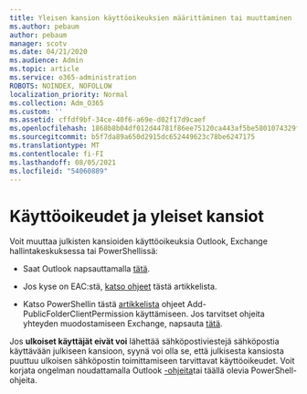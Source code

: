 ```yaml
---
title: Yleisen kansion käyttöoikeuksien määrittäminen tai muuttaminen
ms.author: pebaum
author: pebaum
manager: scotv
ms.date: 04/21/2020
ms.audience: Admin
ms.topic: article
ms.service: o365-administration
ROBOTS: NOINDEX, NOFOLLOW
localization_priority: Normal
ms.collection: Adm_O365
ms.custom: ''
ms.assetid: cffdf9bf-34ce-40f6-a69e-d02f17d9caef
ms.openlocfilehash: 1868b8b04df012d44781f86ee75120ca443af5be5801074329f17c0e40a5acc7
ms.sourcegitcommit: b5f7da89a650d2915dc652449623c78be6247175
ms.translationtype: MT
ms.contentlocale: fi-FI
ms.lasthandoff: 08/05/2021
ms.locfileid: "54060889"
---
```

# <a name="permissions-and-public-folders"></a>Käyttöoikeudet ja yleiset kansiot

Voit muuttaa julkisten kansioiden käyttöoikeuksia Outlook, Exchange hallintakeskuksessa tai PowerShellissä:
  
- Saat Outlook napsauttamalla [tätä](https://support.office.com/article/Set-or-change-permissions-for-a-public-folder-b2e0440c-7873-48ec-9ff2-b1a20b723005.aspx).
    
- Jos kyse on EAC:stä, [katso ohjeet](https://technet.microsoft.com/library/jj651147%28v=exchg.150%29.aspx.aspx#Anchor_1) tästä artikkelista. 
    
- Katso PowerShellin tästä [artikkelista](https://technet.microsoft.com/library/bb124743%28v=exchg.160%29.aspx.aspx) ohjeet Add-PublicFolderClientPermission käyttämiseen. Jos tarvitset ohjeita yhteyden muodostamiseen Exchange, napsauta [tätä](https://technet.microsoft.com/library/jj984289%28v=exchg.160%29.aspx.aspx).
    
Jos **ulkoiset käyttäjät eivät voi** lähettää sähköpostiviestejä sähköpostia käyttävään julkiseen kansioon, syynä voi olla se, että julkisesta kansiosta puuttuu ulkoisen sähköpostin toimittamiseen tarvittavat käyttöoikeudet. Voit korjata ongelman noudattamalla Outlook [-ohjeita](https://technet.microsoft.com/library/aa997560%28v=exchg.150%29.aspx.aspx#Anchor_1)tai täällä olevia PowerShell-ohjeita. [](https://support.microsoft.com/help/2984402/-5.7.1-smtp-550-5.7.1-resolver.rst.authrequired-nondelivery-report-when-external-users-try-to-send-mail-to-mail-enabled-public-folders-in-office-365.aspx)
  


